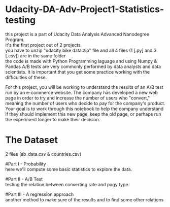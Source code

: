 # Udacity-DA-Adv-Project1-Statistics-testing

this project is a part of Udacity Data Analysis Advanced Nanodegree Program.    
it's the first project out of 2 projects.     
you have to unzip "udacity bike data.zip" file and all 4 files (1 [.py] and 3 [.csv]) are in the same folder    
the code is made with Python Programming laguage and using Numpy & Pandas
A/B tests are very commonly performed by data analysts and data scientists. It is important that you get some practice working with the difficulties of these.

For this project, you will be working to understand the results of an A/B test run by an e-commerce website.
The company has developed a new web page in order to try and increase the number of users who "convert," meaning the number of users who decide to pay for the company's product.
Your goal is to work through this notebook to help the company understand if they should implement this new page, keep the old page, or perhaps run the experiment longer to make their decision.

# The Dataset
2 files (ab_data.csv & countries.csv)

#Part I - Probability   
  here we'll compute some basic statistics to explore the data.
  
#Part II - A/B Test   
  testing the relation between converting rate and pagy type.       

#Part III - A regression approach     
  another method to make sure of the results and to find some other relations      

